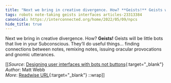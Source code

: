 ```yaml
---
title: "Next we bring in creative divergence. How? **Geists!** Geists will ..."
tags: robots note-taking geists interfaces articles-23313384
canonical: https://interconnected.org/home/2022/05/09/npcs
hide_title: true
---
```


Next we bring in creative divergence. How? **Geists!** Geists will be little bots that live in your Subconscious. They’ll do useful things… finding connections between notes, remixing notes, issuing oracular provocations and gnomic utterances.


[[_Source_: [Designing user interfaces with bots not buttons](https://interconnected.org/home/2022/05/09/npcs){:target="_blank"}<br>
_Author_: Matt Webb<br>
_More_: [Readwise URL](https://readwise.io/open/457089143){:target="_blank"}
::wrap]]